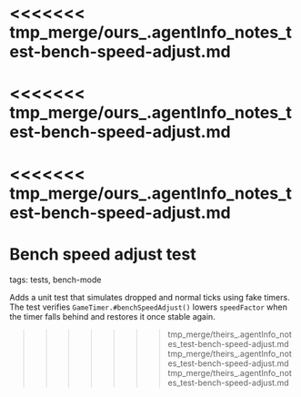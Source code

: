 <<<<<<< tmp_merge/ours_.agentInfo_notes_test-bench-speed-adjust.md
=======
<<<<<<< tmp_merge/ours_.agentInfo_notes_test-bench-speed-adjust.md
=======
<<<<<<< tmp_merge/ours_.agentInfo_notes_test-bench-speed-adjust.md
=======
# Bench speed adjust test

tags: tests, bench-mode

Adds a unit test that simulates dropped and normal ticks using fake timers. The test verifies `GameTimer.#benchSpeedAdjust()` lowers `speedFactor` when the timer falls behind and restores it once stable again.
>>>>>>> tmp_merge/theirs_.agentInfo_notes_test-bench-speed-adjust.md
>>>>>>> tmp_merge/theirs_.agentInfo_notes_test-bench-speed-adjust.md
>>>>>>> tmp_merge/theirs_.agentInfo_notes_test-bench-speed-adjust.md
